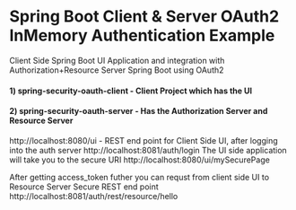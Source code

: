 # Spring Boot Client & Server OAuth2 InMemory Authentication Example
Client Side Spring Boot UI Application and integration with Authorization+Resource Server Spring Boot using OAuth2


#### 1) spring-security-oauth-client - Client Project which has the UI
#### 2) spring-security-oauth-server - Has the Authorization Server and Resource Server

http://localhost:8080/ui - REST end point for Client Side UI, after logging into the auth server http://localhost:8081/auth/login The UI side application will take you to the secure URI http://localhost:8080/ui/mySecurePage

After getting access_token futher you can requst from client side UI to Resource Server Secure REST end point
http://localhost:8081/auth/rest/resource/hello
